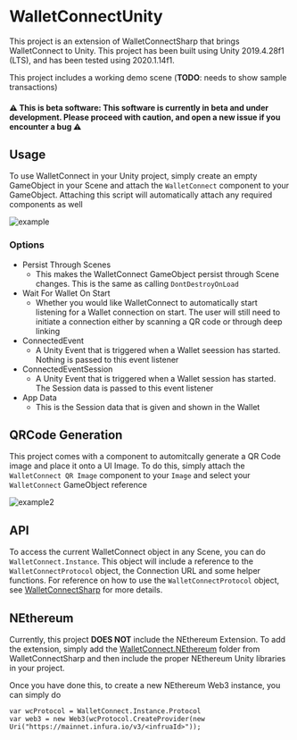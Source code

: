 # WalletConnectUnity
This project is an extension of WalletConnectSharp that brings WalletConnect to Unity. This project has been built using Unity 2019.4.28f1 (LTS), and has been tested using 2020.1.14f1. 

This project includes a working demo scene (**TODO**: needs to show sample transactions)

#### :warning: **This is beta software**: This software is currently in beta and under development. Please proceed with caution, and open a new issue if you encounter a bug :warning:

## Usage

To use WalletConnect in your Unity project, simply create an empty GameObject in your Scene and attach the `WalletConnect` component to your GameObject. Attaching this script will automatically attach any required components as well

![example](https://i.imgur.com/nlpZx5l.png)

### Options

* Persist Through Scenes
    - This makes the WalletConnect GameObject persist through Scene changes. This is the same as calling `DontDestroyOnLoad`
* Wait For Wallet On Start
    - Whether you would like WalletConnect to automatically start listening for a Wallet connection on start. The user will still need to initiate a connection either by scanning a QR code or through deep linking
* ConnectedEvent
    - A Unity Event that is triggered when a Wallet seession has started. Nothing is passed to this event listener
* ConnectedEventSession
    - A Unity Event that is triggered when a Wallet session has started. The Session data is passed to this event listener
* App Data
    - This is the Session data that is given and shown in the Wallet

## QRCode Generation

This project comes with a component to automitcally generate a QR Code image and place it onto a UI Image. To do this, simply attach the `WalletConnect QR Image` component to your `Image` and select your `WalletConnect` GameObject reference

![example2](https://i.imgur.com/vgH5Hvv.png)

## API

To access the current WalletConnect object in any Scene, you can do `WalletConnect.Instance`. This object will include a reference to the `WalletConnectProtocol` object, the Connection URL and some helper functions. For reference on how to use the `WalletConnectProtocol` object, see [WalletConnectSharp](https://github.com/WalletConnect/WalletConnectSharp) for more details. 

## NEthereum

Currently, this project **DOES NOT** include the NEthereum Extension. To add the extension, simply add the [WalletConnect.NEthereum](https://github.com/WalletConnect/WalletConnectSharp/tree/main/WalletConnectSharp.NEthereum) folder from WalletConnectSharp and then include the proper NEthereum Unity libraries in your project.

Once you have done this, to create a new NEthereum Web3 instance, you can simply do

```
var wcProtocol = WalletConnect.Instance.Protocol
var web3 = new Web3(wcProtocol.CreateProvider(new Uri("https://mainnet.infura.io/v3/<infruaId>"));
```
